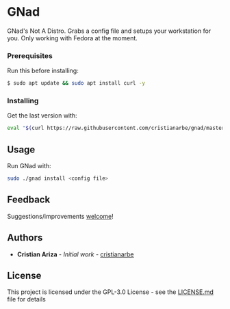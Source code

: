 # GNad

GNad's Not A Distro. Grabs a config file and setups your workstation for you. Only working with Fedora at the moment.

### Prerequisites

Run this before installing:
```sh
$ sudo apt update && sudo apt install curl -y
```
### Installing

Get the last version with:
```sh
eval "$(curl https://raw.githubusercontent.com/cristianarbe/gnad/master/install)"
```

## Usage

Run GNad with:
```sh
sudo ./gnad install <config file>
```

## Feedback

Suggestions/improvements
[welcome](https://github.com/cristianarbe/bootstrap-script/issues)!

## Authors

* **Cristian Ariza** - *Initial work* - [cristianarbe](https://github.com/cristianarbe)

## License

This project is licensed under the GPL-3.0 License - see the [LICENSE.md](LICENSE.md) file for details

